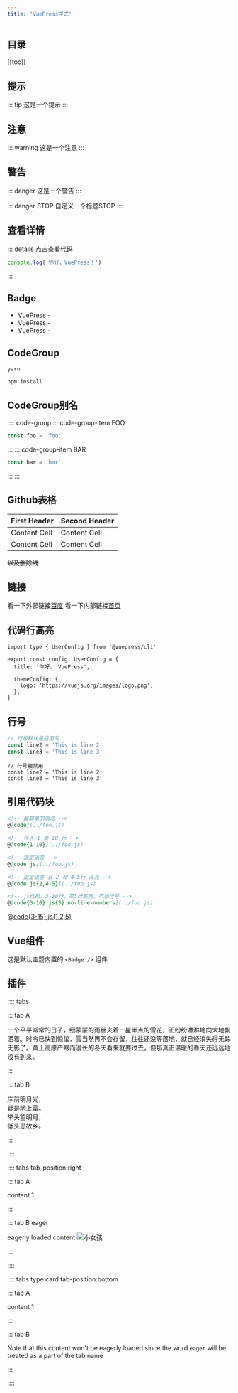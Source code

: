 ```yaml
---
title: 'VuePress样式'
---
```


## 目录
[[toc]]

## 提示

::: tip
这是一个提示
:::

## 注意

::: warning
这是一个注意
:::

## 警告

::: danger
这是一个警告
:::

::: danger STOP
自定义一个标题STOP
:::

## 查看详情
::: details 点击查看代码
```js
console.log('你好，VuePress！')
```
:::

## Badge

-   VuePress - <Badge type="tip" text="v2" vertical="top" />
-   VuePress - <Badge type="warning" text="v2" vertical="middle" />
-   VuePress - <Badge type="danger" text="v2" vertical="bottom" />

## CodeGroup

<CodeGroup>
  <CodeGroupItem title="YARN">

```bash:no-line-numbers
yarn
```

  </CodeGroupItem>

  <CodeGroupItem title="NPM" active>

```bash:no-line-numbers
npm install
```

  </CodeGroupItem>
</CodeGroup>

## CodeGroup别名
:::: code-group
::: code-group-item FOO
```js
const foo = 'foo'
```
:::
::: code-group-item BAR
```js
const bar = 'bar'
```
:::
::::

## Github表格
| First Header  | Second Header |
| ------------- | ------------- |
| Content Cell  | Content Cell  |
| Content Cell  | Content Cell  |

~~以及删除线~~

## 链接

看一下外部链接[百度](https://www.baidu.com)
看一下内部链接[首页](../README.md)

## 代码行高亮
```ts{1,6-8}
import type { UserConfig } from '@vuepress/cli'

export const config: UserConfig = {
  title: '你好， VuePress',

  themeConfig: {
    logo: 'https://vuejs.org/images/logo.png',
  },
}
```

## 行号
```ts
// 行号默认是启用的
const line2 = 'This is line 2'
const line3 = 'This is line 3'
```

```ts:no-line-numbers
// 行号被禁用
const line2 = 'This is line 2'
const line3 = 'This is line 3'
```

## 引用代码块
```md
<!-- 最简单的语法 -->
@[code](../foo.js)

<!-- 导入 1 至 10 行 -->
@[code{1-10}](../foo.js)

<!-- 指定语言 -->
@[code js](../foo.js)

<!-- 指定语言 且 2 和 4-5行 高亮 -->
@[code js{2,4-5}](../foo.js)

<!-- js代码，3-10行，第3行高亮，不加行号 -->
@[code{3-10} js{3}:no-line-numbers](../foo.js)
```

@[code{3-15} js{1,2,5}](../.vuepress/config.js)

## Vue组件 <Badge text="演示" />
这是默认主题内置的 `<Badge />` 组件 <Badge text="演示" />

## 插件
:::: tabs

::: tab A

一个平平常常的日子，细蒙蒙的雨丝夹着一星半点的雪花，正纷纷淋淋地向大地飘洒着。时令已快到惊蛰，雪当然再不会存留，往往还没等落地，就已经消失得无踪无影了。黄土高原严寒而漫长的冬天看来就要过去，但那真正温暖的春天还远远地没有到来。

:::

::: tab B

床前明月光，  
疑是地上霜。  
举头望明月，  
低头思故乡。

:::

::::

<!--  -->

:::: tabs tab-position:right

::: tab A

content 1

:::

::: tab B eager

eagerly loaded content
![小女孩](/img/100.jpg)

:::

::::

<!--  -->

:::: tabs type:card tab-position:bottom

::: tab A

content 1

:::

::: tab B

Note that this content won't be eagerly loaded since the word `eager` will be treated as a part of the tab name

:::

::::
